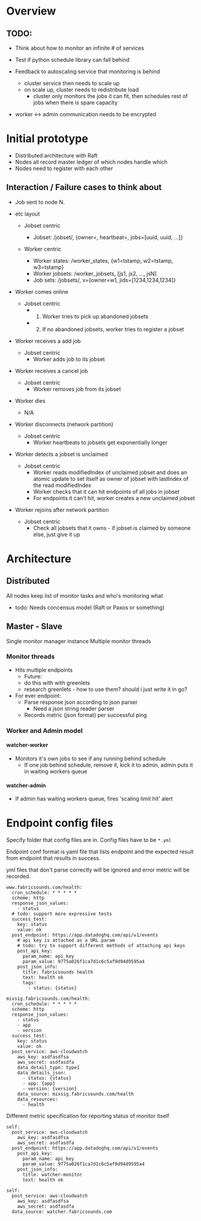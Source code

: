 # Overview

## TODO:
* Think about how to monitor an infinite # of services

* Test if python schedule library can fall behind

* Feedback to autoscaling service that monitoring is behind
  * cluster service then needs to scale up
  * on scale up, cluster needs to redistribute load
    * <OR> cluster only monitors the jobs it can fit, then schedules rest of jobs when there is spare capacity

* worker <-> admin communication needs to be encrypted


# Initial prototype

* Distributed architecture with Raft
* Nodes all record master ledger of which nodes handle which
* Nodes need to register with each other

## Interaction / Failure cases to think about

* Job sent to node N.

* etc layout
  * Jobset centric
    * Jobset: /jobset/<uuid>, {owner=<wid>, heartbeat=<tstamp>, jobs=[uuid, uuid, ...]}

  * Worker centric
    * Worker states: /worker_states, {w1=tstamp, w2=tstamp, w3=tstamp}
    * Worker jobsets: /worker_jobsets, [js1, js2, ..., jsN]
    * Job sets: /jobsets/<jsN>, v={owner=w1, jids=[1234,1234,1234]}

* Worker comes online
  * Jobset centric
    * 1. Worker tries to pick up abandoned jobsets
    * 2. If no abandoned jobsets, worker tries to register a jobset <uuid>

* Worker receives a add job
  * Jobset centric
    * Worker adds job to its jobset

* Worker receives a cancel job
  * Jobset centric
    * Worker removes job from its jobset

* Worker dies
  * N/A
* Worker disconnects (network partition)
  * Jobset centric
    * Worker heartbeats to jobsets get exponentially longer

* Worker detects a jobset is unclaimed
  * Jobset centric
    * Worker reads modifiedIndex of unclaimed jobset and does an atomic update
      to set itself as owner of jobset with lastIndex of the read modifiedIndex
    * Worker checks that it can hit endpoints of all jobs in jobset
    * For endpoints it can't hit, worker creates a new unclaimed jobset

* Worker rejoins after network partition
  * Jobset centric
    * Check all jobsets that it owns - if jobset is claimed by someone else,
      just give it up


# Architecture

## Distributed
All nodes keep list of monitor tasks and who's monitoring what
* todo: Needs concensus model (Raft or Paxos or something)


## Master - Slave
Single monitor manager instance
Multiple monitor threads

### Monitor threads

* Hits multiple endpoints
  * Future:
  * do this with with greenlets
  * research greenlets - how to use them? should i just write it in go?
* For ever endpoint:
  * Parse response json according to json parser
    * Need a json string reader parser
  * Records metric (json format) per successful ping

### Worker and Admin model

#### watcher-worker

* Monitors it's own jobs to see if any running behind schedule
  * If one job behind schedule, remove it, kick it to admin, admin puts it in waiting workers queue

#### watcher-admin

* If admin has waiting workers queue, fires 'scaling limit hit' alert



# Endpoint config files

Specify folder that config files are in. Config files have to be `*.yml`

Endpoint conf format is yaml file that lists endpoint and the expected
result from endpoint that results in success.

yml files that don't parse correctly will be ignored and error metric will be
recorded.

```
www.fabricsounds.com/health:
  cron_schedule: * * * * *
  scheme: http
  response_json_values:
    - status
  # todo: support more expressive tests
  success_test:
    key: status
    value: ok
  post_endpoint: https://app.datadoghq.com/api/v1/events
    # api key is attached as a URL param
    # todo: try to support different methods of attaching api keys
    post_api_key:
      param_name: api_key
      param_value: 9775a026f1ca7d1c6c5af9d94d9595a4
    post_json_info:
      title: fabricsounds health
      text: health ok
      tags:
        - status: {status}

mixsig.fabricsounds.com/health:
  cron_schedule: * * * * *
  scheme: http
  response_json_values:
    - status
    - app
    - version
  success_test:
    key: status
    value: ok
  post_service: aws-cloudwatch
    aws_key: asdfasdfsa
    aws_secret: asdfasdfa
    data_detail_type: type1
    data_details_json:
      - status: {status}
      - app: {app}
      - version: {version}
    data_source: mixsig.fabricsounds.com/health
    data_resources:
      - health
```

Different metric specification for reporting status of monitor itself

```
self:
  post_service: aws-cloudwatch
    aws_key: asdfasdfsa
    aws_secret: asdfasdfa
  post_endpoint: https://app.datadoghq.com/api/v1/events
    post_api_key:
      param_name: api_key
      param_value: 9775a026f1ca7d1c6c5af9d94d9595a4
    post_json_info:
      title: watcher-monitor
      text: health ok

self:
  post_service: aws-cloudwatch
    aws_key: asdfasdfsa
    aws_secret: asdfasdfa
  data_source: watcher.fabricsounds.com
```
